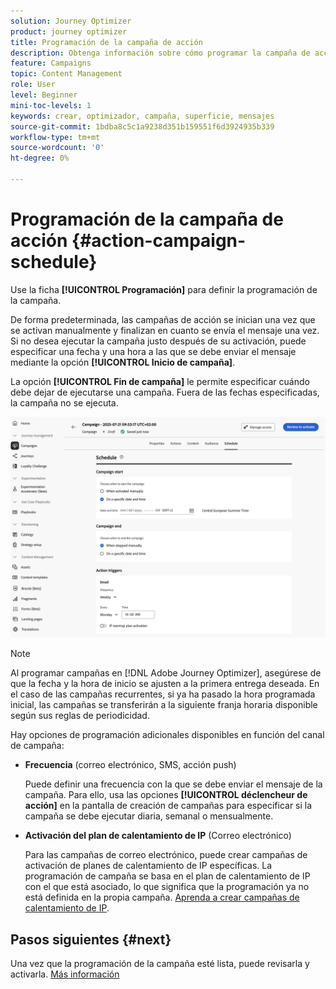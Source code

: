 ```yaml
---
solution: Journey Optimizer
product: journey optimizer
title: Programación de la campaña de acción
description: Obtenga información sobre cómo programar la campaña de acción.
feature: Campaigns
topic: Content Management
role: User
level: Beginner
mini-toc-levels: 1
keywords: crear, optimizador, campaña, superficie, mensajes
source-git-commit: 1bdba8c5c1a9238d351b159551f6d3924935b339
workflow-type: tm+mt
source-wordcount: '0'
ht-degree: 0%

---
```



# Programación de la campaña de acción {#action-campaign-schedule}

Use la ficha **[!UICONTROL Programación]** para definir la programación de la campaña.

De forma predeterminada, las campañas de acción se inician una vez que se activan manualmente y finalizan en cuanto se envía el mensaje una vez. Si no desea ejecutar la campaña justo después de su activación, puede especificar una fecha y una hora a las que se debe enviar el mensaje mediante la opción **[!UICONTROL Inicio de campaña]**.

La opción **[!UICONTROL Fin de campaña]** le permite especificar cuándo debe dejar de ejecutarse una campaña. Fuera de las fechas especificadas, la campaña no se ejecuta.

![](assets/create-campaign-schedule.png)

>[!NOTE]
>
>Al programar campañas en [!DNL Adobe Journey Optimizer], asegúrese de que la fecha y la hora de inicio se ajusten a la primera entrega deseada. En el caso de las campañas recurrentes, si ya ha pasado la hora programada inicial, las campañas se transferirán a la siguiente franja horaria disponible según sus reglas de periodicidad.

Hay opciones de programación adicionales disponibles en función del canal de campaña:

* **Frecuencia** (correo electrónico, SMS, acción push)

  Puede definir una frecuencia con la que se debe enviar el mensaje de la campaña. Para ello, usa las opciones **[!UICONTROL déclencheur de acción]** en la pantalla de creación de campañas para especificar si la campaña se debe ejecutar diaria, semanal o mensualmente.

* **Activación del plan de calentamiento de IP** (Correo electrónico)

  Para las campañas de correo electrónico, puede crear campañas de activación de planes de calentamiento de IP específicas. La programación de campaña se basa en el plan de calentamiento de IP con el que está asociado, lo que significa que la programación ya no está definida en la propia campaña. [Aprenda a crear campañas de calentamiento de IP](../configuration/ip-warmup-campaign.md).

## Pasos siguientes {#next}

Una vez que la programación de la campaña esté lista, puede revisarla y activarla. [Más información](review-activate-campaign.md)
